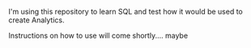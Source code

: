 I'm using this repository to learn SQL and test how it would be used to create Analytics.

Instructions on how to use will come shortly.... maybe
